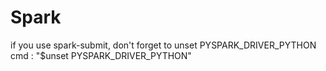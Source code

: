 # Spark  


if you use spark-submit, don't forget to unset PYSPARK_DRIVER_PYTHON  
cmd : "$unset PYSPARK_DRIVER_PYTHON"
